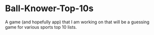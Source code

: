 # Ball-Knower-Top-10s
A game (and hopefully app) that I am working on that will be a guessing game for various sports top 10 lists.
